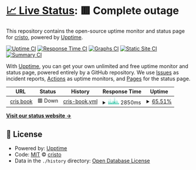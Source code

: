 # [📈 Live Status](https://CristoMonte.github.io/uptime-demo): <!--live status--> **🟥 Complete outage**

This repository contains the open-source uptime monitor and status page for [cristo](https://CristoMonte.github.io/uptime-demo), powered by [Upptime](https://github.com/upptime/upptime).

[![Uptime CI](https://github.com/koj-co/upptime/workflows/Uptime%20CI/badge.svg)](https://github.com/koj-co/upptime/actions?query=workflow%3A%22Uptime+CI%22)
[![Response Time CI](https://github.com/koj-co/upptime/workflows/Response%20Time%20CI/badge.svg)](https://github.com/koj-co/upptime/actions?query=workflow%3A%22Response+Time+CI%22)
[![Graphs CI](https://github.com/koj-co/upptime/workflows/Graphs%20CI/badge.svg)](https://github.com/koj-co/upptime/actions?query=workflow%3A%22Graphs+CI%22)
[![Static Site CI](https://github.com/koj-co/upptime/workflows/Static%20Site%20CI/badge.svg)](https://github.com/koj-co/upptime/actions?query=workflow%3A%22Static+Site+CI%22)
[![Summary CI](https://github.com/koj-co/upptime/workflows/Summary%20CI/badge.svg)](https://github.com/koj-co/upptime/actions?query=workflow%3A%22Summary+CI%22)

With [Upptime](https://upptime.js.org), you can get your own unlimited and free uptime monitor and status page, powered entirely by a GitHub repository. We use [Issues](https://github.com/CristoMonte/uptime-demo/issues) as incident reports, [Actions](https://github.com/CristoMonte/uptime-demo/actions) as uptime monitors, and [Pages](https://CristoMonte.github.io/uptime-demo) for the status page.

<!--start: status pages-->
<!-- This summary is generated by Upptime (https://github.com/upptime/upptime) -->
<!-- Do not edit this manually, your changes will be overwritten -->
<!-- prettier-ignore -->
| URL | Status | History | Response Time | Uptime |
| --- | ------ | ------- | ------------- | ------ |
| <img alt="" src="https://icons.duckduckgo.com/ip3/cristo.top.ico" height="13"> [cris book](http://cristo.top/) | 🟥 Down | [cris-book.yml](https://github.com/CristoMonte/uptime-demo/commits/HEAD/history/cris-book.yml) | <details><summary><img alt="Response time graph" src="./graphs/cris-book/response-time-week.png" height="20"> 2850ms</summary><br><a href="https://CristoMonte.github.io/uptime-demo/history/cris-book"><img alt="Response time 1855" src="https://img.shields.io/endpoint?url=https%3A%2F%2Fraw.githubusercontent.com%2FCristoMonte%2Fuptime-demo%2FHEAD%2Fapi%2Fcris-book%2Fresponse-time.json"></a><br><a href="https://CristoMonte.github.io/uptime-demo/history/cris-book"><img alt="24-hour response time 2043" src="https://img.shields.io/endpoint?url=https%3A%2F%2Fraw.githubusercontent.com%2FCristoMonte%2Fuptime-demo%2FHEAD%2Fapi%2Fcris-book%2Fresponse-time-day.json"></a><br><a href="https://CristoMonte.github.io/uptime-demo/history/cris-book"><img alt="7-day response time 2850" src="https://img.shields.io/endpoint?url=https%3A%2F%2Fraw.githubusercontent.com%2FCristoMonte%2Fuptime-demo%2FHEAD%2Fapi%2Fcris-book%2Fresponse-time-week.json"></a><br><a href="https://CristoMonte.github.io/uptime-demo/history/cris-book"><img alt="30-day response time 2566" src="https://img.shields.io/endpoint?url=https%3A%2F%2Fraw.githubusercontent.com%2FCristoMonte%2Fuptime-demo%2FHEAD%2Fapi%2Fcris-book%2Fresponse-time-month.json"></a><br><a href="https://CristoMonte.github.io/uptime-demo/history/cris-book"><img alt="1-year response time 1883" src="https://img.shields.io/endpoint?url=https%3A%2F%2Fraw.githubusercontent.com%2FCristoMonte%2Fuptime-demo%2FHEAD%2Fapi%2Fcris-book%2Fresponse-time-year.json"></a></details> | <details><summary><a href="https://CristoMonte.github.io/uptime-demo/history/cris-book">65.51%</a></summary><a href="https://CristoMonte.github.io/uptime-demo/history/cris-book"><img alt="All-time uptime 99.82%" src="https://img.shields.io/endpoint?url=https%3A%2F%2Fraw.githubusercontent.com%2FCristoMonte%2Fuptime-demo%2FHEAD%2Fapi%2Fcris-book%2Fuptime.json"></a><br><a href="https://CristoMonte.github.io/uptime-demo/history/cris-book"><img alt="24-hour uptime 67.99%" src="https://img.shields.io/endpoint?url=https%3A%2F%2Fraw.githubusercontent.com%2FCristoMonte%2Fuptime-demo%2FHEAD%2Fapi%2Fcris-book%2Fuptime-day.json"></a><br><a href="https://CristoMonte.github.io/uptime-demo/history/cris-book"><img alt="7-day uptime 65.51%" src="https://img.shields.io/endpoint?url=https%3A%2F%2Fraw.githubusercontent.com%2FCristoMonte%2Fuptime-demo%2FHEAD%2Fapi%2Fcris-book%2Fuptime-week.json"></a><br><a href="https://CristoMonte.github.io/uptime-demo/history/cris-book"><img alt="30-day uptime 92.06%" src="https://img.shields.io/endpoint?url=https%3A%2F%2Fraw.githubusercontent.com%2FCristoMonte%2Fuptime-demo%2FHEAD%2Fapi%2Fcris-book%2Fuptime-month.json"></a><br><a href="https://CristoMonte.github.io/uptime-demo/history/cris-book"><img alt="1-year uptime 99.34%" src="https://img.shields.io/endpoint?url=https%3A%2F%2Fraw.githubusercontent.com%2FCristoMonte%2Fuptime-demo%2FHEAD%2Fapi%2Fcris-book%2Fuptime-year.json"></a></details>

<!--end: status pages-->

[**Visit our status website →**](https://CristoMonte.github.io/uptime-demo)

## 📄 License

- Powered by: [Upptime](https://github.com/upptime/upptime)
- Code: [MIT](./LICENSE) © [cristo](https://CristoMonte.github.io/uptime-demo)
- Data in the `./history` directory: [Open Database License](https://opendatacommons.org/licenses/odbl/1-0/)
